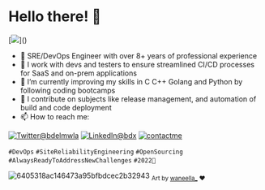 # Hello there! 👋

[![](https://visitor-badge.glitch.me/badge?page_id=najx.visitor-badge")]()

 - 🔭 SRE/DevOps Engineer with over 8+ years of professional experience
 - 💬 I work with devs and testers to ensure streamlined CI/CD processes for SaaS and on-prem applications
 - 🌱 I’m currently improving my skills in C C++ Golang and Python by following coding bootcamps
 - 👯 I contribute on subjects like release management, and automation of build and code deployment
 - 📫 How to reach me:

  <a href="https://twitter.com/bdelmwla"><img src="https://img.shields.io/badge/Twitter--_.svg?style=social&logo=twitter" alt="Twitter@bdelmwla"></a>
  <a href="https://www.linkedin.com/in/abdx"><img src="https://img.shields.io/badge/LinkedIn--_.svg?style=social&logo=linkedin" alt="LinkedIn@bdx"></a>
  <a href="mailto:najim.abdelmoula@gmail.com"><img src="https://img.shields.io/badge/Contact%20Me--_.svg?style=social&logo=mail.ru" alt="contactme"></a>

`#DevOps` `#SiteReliabilityEngineering` `#OpenSourcing` `#AlwaysReadyToAddressNewChallenges` `#2022🚀`

![6405318ac146473a95bfbdcec2b32943](https://user-images.githubusercontent.com/11095731/136881424-89ef97ea-51eb-4910-9d86-9ccd2e77fcf0.gif)
<sub>Art by [waneella_](https://twitter.com/waneella_) ❤️</sup> 

<!--
 - 🤔 I’m looking for help with ...
 - ⚡ Fun fact: ...
-->
